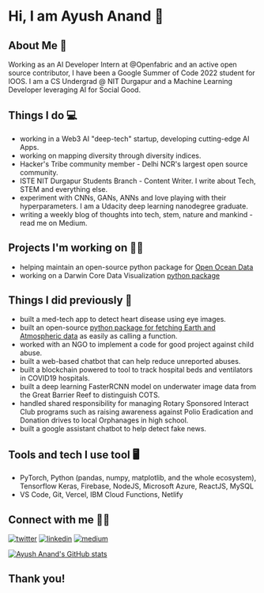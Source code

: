 # Hi, I am Ayush Anand 👋

## About Me 🚀
Working as an AI Developer Intern at @Openfabric and an active open source contributor, I have been a Google Summer of Code 2022 student for IOOS. I am a CS Undergrad @ NIT Durgapur and a Machine Learning Developer leveraging AI for Social Good.

## Things I do 💻
+ working in a Web3 AI "deep-tech" startup, developing cutting-edge AI Apps.
+ working on mapping diversity through diversity indices.
+ Hacker's Tribe community member - Delhi NCR's largest open source community.
+ ISTE NIT Durgapur Students Branch - Content Writer. I write about Tech, STEM and everything else.
+ experiment with CNNs, GANs, ANNs and love playing with their hyperparameters. I am a Udacity deep learning nanodegree graduate.
+ writing a weekly blog of thoughts into tech, stem, nature and mankind - read me on Medium.

## Projects I'm working on 👨‍💻
+ helping maintain an open-source python package for [Open Ocean Data](https://github.com/iobis/pyobis)
+ working on a Darwin Core Data Visualization [python package](https://github.com/marinebon/py-dwc-viz)

## Things I did previously 🔎
+ built a med-tech app to detect heart disease using eye images.
+ built an open-source [python package for fetching Earth and Atmospheric data](https://pypi.org/PyEarthData) as easily as calling a function.
+ worked with an NGO to implement a code for good project against child abuse.
+ built a web-based chatbot that can help reduce unreported abuses.
+ built a blockchain powered to tool to track hospital beds and ventilators in COVID19 hospitals.
+ built a deep learning FasterRCNN model on underwater image data from the Great Barrier Reef to distinguish COTS.
+ handled shared responsibility for managing Rotary Sponsored Interact Club programs such as raising awareness against Polio Eradication and Donation drives to local Orphanages in high school.
+ built a google assistant chatbot to help detect fake news.

## Tools and tech I use tool 🖥
+ PyTorch, Python (pandas, numpy, matplotlib, and the whole ecosystem), Tensorflow Keras, Firebase, NodeJS, Microsoft Azure, ReactJS, MySQL
+ VS Code, Git, Vercel, IBM Cloud Functions, Netlify

## Connect with me 👨‍🚀
[![twitter](https://img.shields.io/badge/Twitter-ffffff?style=for-the-badge&logo=Twitter&logoColor=0098e0)](https://twitter.com/theayushanand)
[![linkedin](https://img.shields.io/badge/LinkedIn-0098e0?style=for-the-badge&logo=LinkedIn&logoColor=white)](https://linkedin.com/in/theayushanand)
[![medium](https://img.shields.io/badge/Medium-ffffff?style=for-the-badge&logo=Medium&logoColor=0be370)](https://medium.com/@theayushanand)

[![Ayush Anand's GitHub stats](https://github-readme-stats.vercel.app/api?username=ayushanand18&count_private=true&show_icons=true&theme=radical)](https://github.com/ayushanand18)


## Thank you!

